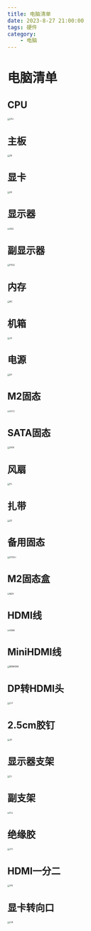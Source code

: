 ```yaml
---
title: 电脑清单
date: 2023-8-27 21:00:00
tags: 硬件
category: 
	- 电脑
---
```


# 电脑清单

## CPU

<img src="电脑清单/CPU.jpg" alt="CPU" style="zoom:30%;" />

## 主板

<img src="电脑清单/ZB.jpg" alt="ZB" style="zoom:30%;" />

## 显卡

<img src="电脑清单/XK.jpg" alt="XK" style="zoom:30%;" />

## 显示器
<img src="电脑清单/XSQ.jpg" alt="XSQ" style="zoom:30%;" />

## 副显示器

<img src="电脑清单/FXSQ.jpg" alt="FXSQ" style="zoom:30%;" />

## 内存

<img src="电脑清单/NC.jpg" alt="NC" style="zoom: 30%;" />

## 机箱

<img src="电脑清单/JX.jpg" alt="JX" style="zoom:30%;" />

## 电源

<img src="电脑清单/DY.jpg" alt="DY" style="zoom:30%;" />

## M2固态

<img src="电脑清单/GTCC.jpg" alt="GTCC" style="zoom:30%;" />

## SATA固态

<img src="电脑清单/SATA.jpg" alt="SATA" style="zoom:30%;" />

## 风扇

<img src="电脑清单/FS.jpg" alt="FS" style="zoom:30%;" />

## 扎带

<img src="电脑清单/ZD.jpg" alt="ZD" style="zoom:30%;" />

## 备用固态

<img src="电脑清单/GTGDJ.jpg" alt="GTGDJ" style="zoom:30%;" />

## M2固态盒

<img src="电脑清单/M2H.jpg" alt="M2H" style="zoom:30%;" />

## HDMI线

<img src="电脑清单/HDMI.jpg" alt="HDMI" style="zoom:30%;" />

## MiniHDMI线

<img src="电脑清单/MINIHDMI.jpg" alt="MINIHDMI" style="zoom:30%;" />

## DP转HDMI头

<img src="电脑清单/ZJT.jpg" alt="ZJT" style="zoom:30%;" />

## 2.5cm胶钉

<img src="电脑清单/JD.jpg" alt="JD" style="zoom:30%;" />

## 显示器支架

<img src="电脑清单/ZJ.jpg" alt="ZJ" style="zoom:30%;" />

## 副支架

<img src="电脑清单/FZJ.jpg" alt="FZJ" style="zoom:30%;" />

## 绝缘胶

<img src="电脑清单/JYJ.jpg" alt="JYJ" style="zoom:30%;" />

## HDMI一分二

<img src="电脑清单/YFE.jpg" alt="YFE" style="zoom:30%;" />

## 显卡转向口

<img src="电脑清单/ZJK.jpg" alt="ZJK" style="zoom:30%;" />

